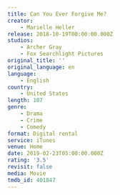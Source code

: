 ```yaml
---
title: Can You Ever Forgive Me?
creator:
    - Marielle Heller
release: 2018-10-19T00:00:00.000Z
studios:
    - Archer Gray
    - Fox Searchlight Pictures
original_title: ''
original_language: en
language:
    - English
country:
    - United States
length: 107
genre:
    - Drama
    - Crime
    - Comedy
format: Digital rental
service: iTunes
venue: Home
date: 2019-02-23T05:00:00.000Z
rating: '3.5'
revisit: false
media: Movie
tmdb_id: 401847
---
```



